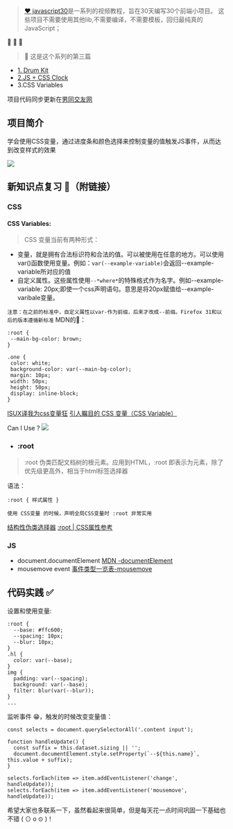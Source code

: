> [❤️ javascript30](https://javascript30.com/)是一系列的视频教程，旨在30天编写30个前端小项目。 这些项目不需要使用其他lib,不需要编译，不需要模板，回归最纯真的JavaScript；

🐶   🐶    🐶

> 🐚 这是这个系列的第三篇
- [1. Drum Kit](https://gold.xitu.io/editor/md/584fb3a48d6d8100545d56f5)
- [2.JS + CSS Clock](https://gold.xitu.io/post/5850e88d570c350069dde2b2)
- 3.CSS Variables

项目代码同步更新在[男同交友网](https://github.com/sulihuang/su-javascript30)

## 项目简介
学会使用CSS变量，通过进度条和颜色选择来控制变量的值触发JS事件，从而达到改变样式的效果

![](https://dn-mhke0kuv.qbox.me/a34702cb33b43b713e5d.png)

## 新知识点复习 🐶（附链接）

### CSS
 #### CSS Variables:
  > CSS 变量当前有两种形式：
  - 变量，就是拥有合法标识符和合法的值。可以被使用在任意的地方。可以使用var()函数使用变量。例如：`var(--example-variable)`会返回--example-variable所对应的值
  - 自定义属性。这些属性使用`--*where*`的特殊格式作为名字。例如--example-variable: 20px;即使一个css声明语句。意思是将20px赋值给--example-varibale变量。
 
`注意：在之前的标准中，自定义属性以var-作为前缀，后来才改成--前缀。Firefox 31和以后的版本遵循新标准`
MDN的🌰：
 ```
 :root {
  --main-bg-color: brown;
}

.one {
  color: white;
  background-color: var(--main-bg-color);
  margin: 10px;
  width: 50px;
  height: 50px;
  display: inline-block;
}
```
 [ISUX译我为css变量狂](https://isux.tencent.com/why-im-excited-about-native-css-variables.html)
 [引人瞩目的 CSS 变量（CSS Variable）](http://www.cnblogs.com/coco1s/p/6068522.html)
 
 
 Can I Use ?
![](https://dn-mhke0kuv.qbox.me/55046a223bae7e76d217)

- ### :root 
>   :root 伪类匹配文档树的根元素。应用到HTML，:root 即表示为元素，除了优先级更高外，相当于html标签选择器

语法：
```
:root { 样式属性 }
```
 `使用 CSS变量 的时候，声明全局CSS变量时 :root 非常实用`
 
 [结构性伪类选择器](http://www.cnblogs.com/coco1s/p/6067305.html)
 [:root | CSS属性参考](http://www.htmleaf.com/ziliaoku/qianduanjiaocheng/root.html)
 
 
### JS
 - document.documentElement [MDN -documentElement](https://developer.mozilla.org/zh-CN/docs/Web/API/Document/documentElement)
 - mousemove event [事件类型一览表-mousemove](https://developer.mozilla.org/zh-CN/docs/Web/Events/mousemove)
 
## 代码实践 ✅

设置和使用变量:
```
:root {
  --base: #ffc600;
  --spacing: 10px;
  --blur: 10px;
}
.hl {
  color: var(--base);
}
img {
  padding: var(--spacing);
  background: var(--base);
  filter: blur(var(--blur));
}
...
```

监听事件 😁，触发的时候改变变量值：
```
const selects = document.querySelectorAll('.content input');

function handleUpdate() {
  const suffix = this.dataset.sizing || '';
  document.documentElement.style.setProperty(`--${this.name}`, this.value + suffix);
}

selects.forEach(item => item.addEventListener('change', handleUpdate));
selects.forEach(item => item.addEventListener('mousemove', handleUpdate));
```

希望大家也多联系一下，虽然看起来很简单，但是每天花一点时间巩固一下基础也不错 ( ⊙ o ⊙ )！